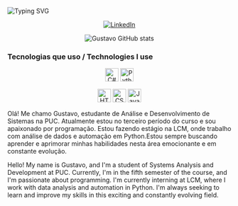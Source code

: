 
![Typing SVG](https://readme-typing-svg.herokuapp.com?font=Fira+Code&pause=1000&color=6699FF&width=435&lines=Hello+World%2C+my+name+is+Gustavo;Studying+ADS+at+PUC+MINAS;Working+as+a+Data+Analyst+Python)


<p align="center">
  <a href="https://www.linkedin.com/in/gustavocoelhoreis/">
    <img src="https://img.shields.io/badge/LinkedIn-0077B5?style=for-the-badge&logo=linkedin&logoColor=white" alt="LinkedIn">
  </a>
</p>

<p align="center">
  <img src="https://github-readme-stats.vercel.app/api?username=Gustavo-gcr&show_icons=true&theme=radical" alt="Gustavo GitHub stats">

</p>



### Tecnologias que uso / Technologies I use

<p align="center">
  <img src="https://cdn.jsdelivr.net/gh/devicons/devicon@latest/icons/csharp/csharp-original.svg" alt="C# icon" width="30">
  <img src="https://cdn.jsdelivr.net/gh/devicons/devicon@latest/icons/python/python-original.svg" alt="Python icon" width="30">
</p>

<p align="center">
  <img src="https://cdn.jsdelivr.net/gh/devicons/devicon@latest/icons/html5/html5-original.svg" alt="HTML icon" width="30">
  <img src="https://cdn.jsdelivr.net/gh/devicons/devicon@latest/icons/css3/css3-original.svg" alt="CSS icon" width="30">
  <img src="https://cdn.jsdelivr.net/gh/devicons/devicon@latest/icons/javascript/javascript-original.svg" alt="JavaScript icon" width="30">
</p>


Olá! Me chamo Gustavo, estudante de Análise e Desenvolvimento de Sistemas na PUC. Atualmente estou no terceiro período do curso e sou apaixonado por programação. Estou fazendo estágio na LCM, onde trabalho com análise de dados e automação em Python.Estou sempre buscando aprender e aprimorar minhas habilidades nesta área emocionante e em constante evolução.

Hello! My name is Gustavo, and I'm a student of Systems Analysis and Development at PUC. Currently, I'm in the fifth  semester of the course, and I'm passionate about programming. I'm currently interning at LCM, where I work with data analysis and automation in Python. I'm always seeking to learn and improve my skills in this exciting and constantly evolving field.
